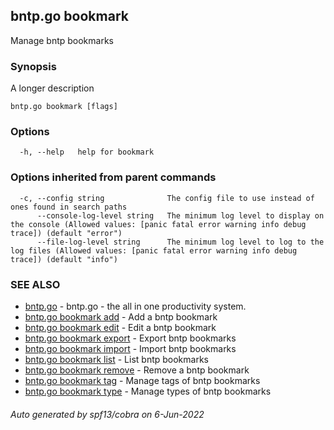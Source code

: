 ## bntp.go bookmark

Manage bntp bookmarks

### Synopsis

A longer description

```
bntp.go bookmark [flags]
```

### Options

```
  -h, --help   help for bookmark
```

### Options inherited from parent commands

```
  -c, --config string              The config file to use instead of ones found in search paths
      --console-log-level string   The minimum log level to display on the console (Allowed values: [panic fatal error warning info debug trace]) (default "error")
      --file-log-level string      The minimum log level to log to the log files (Allowed values: [panic fatal error warning info debug trace]) (default "info")
```

### SEE ALSO

* [bntp.go](bntp.go.md)	 - bntp.go - the all in one productivity system.
* [bntp.go bookmark add](bntp.go_bookmark_add.md)	 - Add a bntp bookmark
* [bntp.go bookmark edit](bntp.go_bookmark_edit.md)	 - Edit a bntp bookmark
* [bntp.go bookmark export](bntp.go_bookmark_export.md)	 - Export bntp bookmarks
* [bntp.go bookmark import](bntp.go_bookmark_import.md)	 - Import bntp bookmarks
* [bntp.go bookmark list](bntp.go_bookmark_list.md)	 - List bntp bookmarks
* [bntp.go bookmark remove](bntp.go_bookmark_remove.md)	 - Remove a bntp bookmark
* [bntp.go bookmark tag](bntp.go_bookmark_tag.md)	 - Manage tags of bntp bookmarks
* [bntp.go bookmark type](bntp.go_bookmark_type.md)	 - Manage types of bntp bookmarks

###### Auto generated by spf13/cobra on 6-Jun-2022
